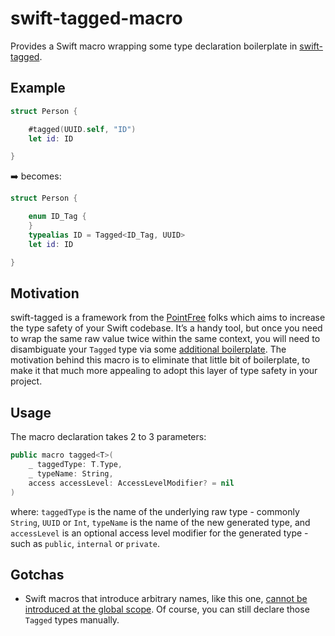 # swift-tagged-macro

Provides a Swift macro wrapping some type declaration boilerplate in [swift-tagged](https://github.com/pointfreeco/swift-tagged#installation).

## Example

```swift
struct Person {

    #tagged(UUID.self, "ID")
    let id: ID

}
```
➡️ becomes:
```swift
struct Person {

    enum ID_Tag {
    }
    typealias ID = Tagged<ID_Tag, UUID>
    let id: ID

}
```

## Motivation

swift-tagged is a framework from the [PointFree](https://www.pointfree.co) folks which aims to increase the type safety of your Swift codebase. It’s a handy tool, but once you need to wrap the same raw value twice within the same context, you will need to disambiguate your `Tagged` type via some [additional boilerplate](https://github.com/pointfreeco/swift-tagged#handling-tag-collisions). The motivation behind this macro is to eliminate that little bit of boilerplate, to make it that much more appealing to adopt this layer of type safety in your project. 

## Usage

The macro declaration takes 2 to 3 parameters:
```swift
public macro tagged<T>(
    _ taggedType: T.Type,
    _ typeName: String,
    access accessLevel: AccessLevelModifier? = nil
)
```
where:
`taggedType` is the name of the underlying raw type - commonly `String`, `UUID` or `Int`,
`typeName` is the name of the new generated type,
and `accessLevel` is an optional access level modifier for the generated type - such as `public`, `internal` or `private`.

## Gotchas

* Swift macros that introduce arbitrary names, like this one, [cannot be introduced at the global scope](https://github.com/apple/swift-evolution/blob/main/proposals/0389-attached-macros.md#visibility-of-names-used-and-introduced-by-macros). Of course, you can still declare those `Tagged` types manually. 
